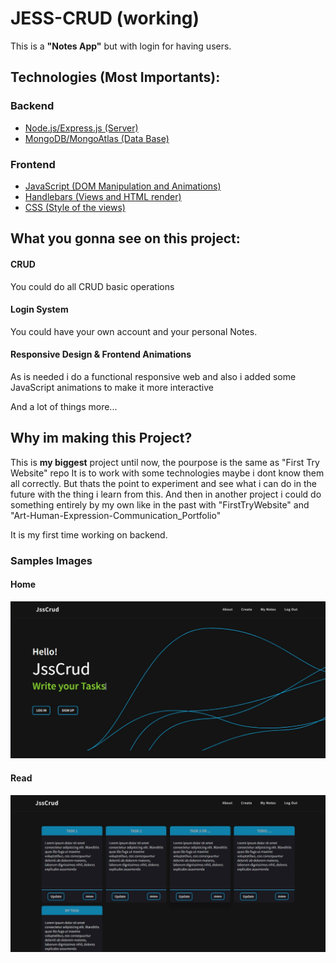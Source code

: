 # JESS-CRUD (working)

This is a **"Notes App"** but with login for having users.

## Technologies (Most Importants):

### Backend

- [Node.js/Express.js (Server)](http://expressjs.com/)
- [MongoDB/MongoAtlas (Data Base)](https://www.mongodb.com/atlas)

### Frontend

- [JavaScript (DOM Manipulation and Animations)](https://developer.mozilla.org/en-US/docs/Web/javascript)
- [Handlebars (Views and HTML render)](https://developer.mozilla.org/en-US/docs/Web/HTML)
- [CSS (Style of the views)](https://developer.mozilla.org/en-US/docs/Web/CSS)

## What you gonna see on this project:

#### CRUD

You could do all CRUD basic operations

#### Login System

You could have your own account and your personal Notes.

#### Responsive Design & Frontend Animations

As is needed i do a functional responsive web
and also i added some JavaScript animations to make it more interactive

And a lot of things more...

## Why im making this Project?

This is **my biggest** project until now, the pourpose is the same as "First Try Website" repo
It is to work with some technologies maybe i dont know them all correctly.
But thats the point to experiment and see what i can do in the future with the thing i learn from this.
And then in another project i could do something entirely by my own like in the past with "FirstTryWebsite" and "Art-Human-Expression-Communication_Portfolio"

It is my first time working on backend.

### Samples Images

#### Home

![](samples/home.jpeg)

#### Read

![](samples/read.jpeg)
